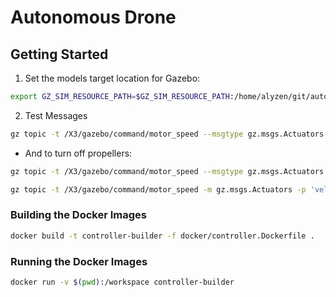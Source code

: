 # Autonomous Drone

## Getting Started

1. Set the models target location for Gazebo:

```bash
export GZ_SIM_RESOURCE_PATH=$GZ_SIM_RESOURCE_PATH:/home/alyzen/git/auto-drone/simulation/models
```

2. Test Messages
```bash
gz topic -t /X3/gazebo/command/motor_speed --msgtype gz.msgs.Actuators -p 'velocity:[700, 700, 700, 700]'
```
- And to turn off propellers:
```bash
gz topic -t /X3/gazebo/command/motor_speed --msgtype gz.msgs.Actuators -p 'velocity:[0, 0, 0, 0]'

gz topic -t /X3/gazebo/command/motor_speed -m gz.msgs.Actuators -p 'velocity: [700, 700, 700, 700]'
```

### Building the Docker Images
```bash
docker build -t controller-builder -f docker/controller.Dockerfile .
```
### Running the Docker Images
```bash
docker run -v $(pwd):/workspace controller-builder
```
